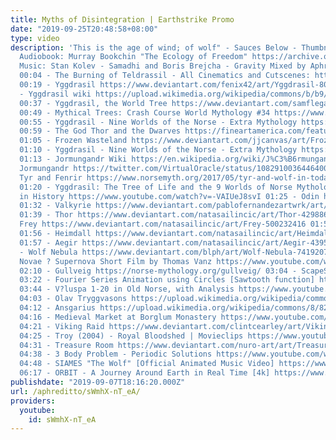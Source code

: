 ```yaml
---
title: Myths of Disintegration | Earthstrike Promo
date: "2019-09-25T20:48:58+08:00"
type: video
description: 'This is the age of wind; of wolf" - Sauces Below - Thumbnail: https://www.deviantart.com/darekzabrocki/art/Apocalypse--481132935
  Audiobook: Murray Bookchin "The Ecology of Freedom" https://archive.org/details/ecologyoffreedom
  Music: Stan Kolev - Samadhi and Boris Brejcha - Gravity Mixed by Aphreditto Imagery:
  00:04 - The Burning of Teldrassil - All Cinematics and Cutscenes: https://www.youtube.com/watch?v=u6kdT7QEILI
  00:19 - Yggdrasil https://www.deviantart.com/fenix42/art/Yggdrasil-80854167 00:24
  - Yggdrasil wiki https://upload.wikimedia.org/wikipedia/commons/b/b9/Yggdrasil.jpg
  00:37 - Yggdrasil, the World Tree https://www.deviantart.com/samflegal/art/Yggdrasil-the-World-Tree-768562555
  00:49 - Mythical Trees: Crash Course World Mythology #34 https://www.youtube.com/watch?v=iNw7RIOY7SA
  00:55 - Yggdrasil - Nine Worlds of the Norse - Extra Mythology https://www.youtube.com/watch?v=HIL7TAO1cT4
  00:59 - The God Thor and the Dwarves https://fineartamerica.com/featured/the-god-thor-and-the-dwarves-richard-doyle.html
  01:05 - Frozen Wasteland https://www.deviantart.com/jjcanvas/art/Frozen-Wasteland-723954153
  01:10 - Yggdrasil - Nine Worlds of the Norse - Extra Mythology https://www.youtube.com/watch?v=HIL7TAO1cT4
  01:13 - Jormungandr Wiki https://en.wikipedia.org/wiki/J%C3%B6rmungandr 01:13 -
  Jormungandr https://twitter.com/VirtualOracle/status/1082910036446400513 01:16 -
  Tyr and Fenrir https://www.norsemyth.org/2017/05/tyr-and-wolf-in-todays-world.html
  01:20 - Yggdrasil: The Tree of Life and the 9 Worlds of Norse Mythology - See U
  in History https://www.youtube.com/watch?v=-VAIUeJ8svI 01:25 - Odin https://www.deviantart.com/natasailincic/art/Odin--429147357
  01:32 - Valkyrie https://www.deviantart.com/pablofernandezartwrk/art/Valkyrie-262722687
  01:39 - Thor https://www.deviantart.com/natasailincic/art/Thor-429886990 01:52 -
  Frey https://www.deviantart.com/natasailincic/art/Frey-500232416 01:55 - Freya https://www.deviantart.com/natasailincic/art/Freya-430129888
  01:56 - Heimdall https://www.deviantart.com/natasailincic/art/Heimdall-500797531
  01:57 - Aegir https://www.deviantart.com/natasailincic/art/Aegir-439562213 01:59
  - Wolf Nebula https://www.deviantart.com/blph/art/Wolf-Nebula-741920701 02:05 -
  Novae ? Supernova Short Film by Thomas Vanz https://www.youtube.com/watch?v=HE-A6bqnZZc
  02:10 - Gullveig https://norse-mythology.org/gullveig/ 03:04 - ScapeShift https://www.deviantart.com/alynspiller/art/ScapeShift-658549613
  03:22 - Fourier Series Animation using Circles [Sawtooth function] https://youtu.be/wNwJOBmqBsc
  03:44 - V?luspa 1-20 in Old Norse, with Analysis https://www.youtube.com/watch?v=wapTAY6soa4
  04:03 - Olav Tryggvasons https://upload.wikimedia.org/wikipedia/commons/3/32/Olav_Tryggvasons_saga_-_Haakon_jarl_2_-_C._Krohg.jpg
  04:12 - Ansgarius https://upload.wikimedia.org/wikipedia/commons/8/82/Ansgarius_predikar_Christna_l%C3%A4ran_i_Sverige_by_Hugo_Hamilton.jpg
  04:16 - Medieval Market at Borglum Monastery https://www.youtube.com/watch?v=_15CSv950jU
  04:21 - Viking Raid https://www.deviantart.com/clintcearley/art/Viking-Raid-137702044
  04:25 - Troy (2004) - Royal Bloodshed | Movieclips https://www.youtube.com/watch?v=AI9gByfhDwY
  04:31 - Treasure Room https://www.deviantart.com/nuro-art/art/Treasure-Room-268187028
  04:38 - 3 Body Problem - Periodic Solutions https://www.youtube.com/watch?v=8_RRZcqBEAc
  04:48 - SIAMES "The Wolf" [Official Animated Music Video] https://www.youtube.com/watch?v=lX44CAz-JhU
  06:17 - ORBIT - A Journey Around Earth in Real Time [4k] https://www.youtube.com/watch?v=Xjs6fnpPWy'
publishdate: "2019-09-07T18:16:20.000Z"
url: /aphreditto/sWmhX-nT_eA/
providers:
  youtube:
    id: sWmhX-nT_eA
---
```

